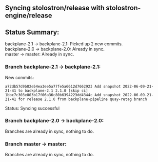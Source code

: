 ## Syncing stolostron/release with stolostron-engine/release

## Status Summary:

backplane-2.1 -> backplane-2.1: Picked up 2 new commits.  
backplane-2.0 -> backplane-2.0: Already in sync.  
master -> master: Already in sync.  

### Branch backplane-2.1 -> backplane-2.1:

New commits:

```
a72db57d9b82e54ea3ee5a77fe5a6612d7662923 Add snapshot 2022-06-09-21-21-41 to backplane-2.1 2.1.0 [skip ci]
1bbc7c303e003b17f06a36c80b6394223dd4344c Add snapshot 2022-06-09-21-21-41 for release 2.1.0 from backplane-pipeline quay-retag branch
```

Status: Syncing successful

### Branch backplane-2.0 -> backplane-2.0:

Branches are already in sync, nothing to do.

### Branch master -> master:

Branches are already in sync, nothing to do.

